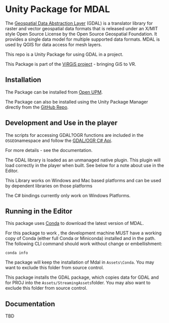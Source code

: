 # Unity Package for MDAL

The [Geospatial Data Abstraction Layer](https://gdal.org//) (GDAL) is a translator library for raster and vector geospatial data formats that is released under an X/MIT style Open Source License by the Open Source Geospatial Foundation. It provides a single data model for multiple supported data formats. MDAL is used by QGIS for data access for mesh layers. 

This repo is a Unity Package for using GDAL in a project.

This Package is part of the [ViRGiS project](https://www.virgis.org/) - bringing GiS to VR. 

## Installation

The Package can be installed from [Open UPM](https://openupm.com/packages/com.virgis.mdal/). 

The Package can also be installed using the Unity Package Manager directly from the [GitHub Repo](https://github.com/ViRGIS-Team/mdal-upm).

## Development and Use in the player

The scripts for accessing GDAL?OGR functions are included in the `OSGEO`namespace and follow the [GDAL/OGR C# Api](https://trac.osgeo.org/gdal/wiki/GdalOgrInCsharp).

For more details - see the documentation.

The GDAL library is loaded as an unmanaged native plugin. This plugin will load correctly in the player when built. See below for a note about use in the Editor.

This Library works on Windows and Mac based platforms and can be used by dependent libraries on those platforms

The C# bindings currently only work on Windows Platforms.

## Running in the Editor

This package uses [Conda](https://docs.conda.io/en/latest/) to download the latest version of MDAL.

For this package to work , the development machine MUST have a working copy of Conda (either full Conda or Miniconda) installed and in the path. The following CLI command should work without change or embellishment:

```
conda info
```

The package will keep the installation of Mdal in `Assets\Conda`. You may want to exclude this folder from source control.

This package installs the GDAL package, which copies data for GDAL and for PROJ into the `Assets/StreamingAssets`folder. You may also want to exclude this folder from source control.

## Documentation

TBD

